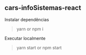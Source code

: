 ## cars-infoSistemas-react

Instalar dependências
> yarn or npm i

Executar localmente
> yarn start or npm start
